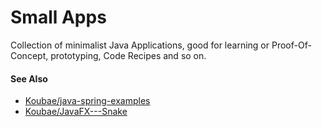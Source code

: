 Small Apps
==========

Collection of minimalist Java Applications, good for learning or Proof-Of-Concept, prototyping, Code Recipes and so on.

#### See Also


* [Koubae/java-spring-examples](https://github.com/Koubae/java-spring-examples)
* [Koubae/JavaFX---Snake](https://github.com/Koubae/JavaFX---Snake)
